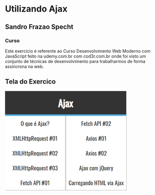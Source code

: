 # Utilizando Ajax

## Sandro Frazao Specht

### Curso

Este exercicio é referente ao Curso Desenvolvimento Web Moderno com JavaScript feito na udemy.com.br com cod3r.com.br onde foi visto um conjunto de técnicas de desenvolvimento para trabalharmos de forma assíncrona na web. 



## Tela do Exercico

![Imagem][tela1]


[tela1]: 01.png
